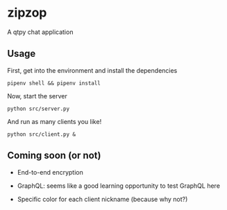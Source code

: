 # zipzop

A qtpy chat application

## Usage

First, get into the environment and install the dependencies

`pipenv shell && pipenv install`

Now, start the server

`python src/server.py`

And run as many clients you like!

`python src/client.py &`

## Coming soon (or not)

- End-to-end encryption

- GraphQL: seems like a good learning opportunity to test GraphQL here

- Specific color for each client nickname (because why not?)

